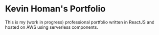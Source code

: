 # Kevin Homan's Portfolio

This is my (work in progress) professional portfolio written in ReactJS and hosted
on AWS using serverless components.
